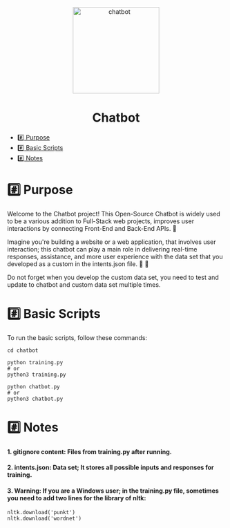 <div align="center">
<img src="https://cdn-icons-png.flaticon.com/512/3649/3649460.png" width="200" height="200" alt="chatbot">
</div>

<h1 align="center">Chatbot</h1>

*  [:hash: Purpose](#hash-purpose)
*  [:hash: Basic Scripts](#hash-basic-scripts)
*  [:hash: Notes](#hash-notes)

<p align="justify">

# :hash: Purpose
Welcome to the Chatbot project! This Open-Source Chatbot is widely used to be a various addition to Full-Stack web projects, improves user interactions by connecting Front-End and Back-End APIs. 🔗

Imagine you're building a website or a web application, that involves user interaction; this chatbot can play a main role in delivering real-time responses, assistance, and more user experience with the data set that you developed as a custom in the intents.json file. 🤖 💬

Do not forget when you develop the custom data set, you need to test and update to chatbot and custom data set multiple times. 

# :hash: Basic Scripts
To run the basic scripts, follow these commands:

```
cd chatbot
```
```
python training.py
# or
python3 training.py
```
```
python chatbot.py
# or
python3 chatbot.py
```

# :hash: Notes

#### 1. gitignore content: Files from training.py after running.

#### 2. intents.json: Data set; It stores all possible inputs and responses for training.

#### 3. Warning: If you are a Windows user; in the training.py file, sometimes you need to add two lines for the library of nltk:

```
nltk.download('punkt')
nltk.download('wordnet')
```
</p>